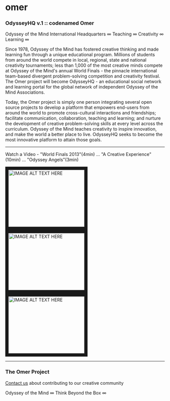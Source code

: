 omer
====

### OdysseyHQ v.1 :: codenamed **Omer**

Odyssey of the Mind International Headquarters &infin; Teaching &infin; Creativity &infin; Learning &infin;

Since 1978, Odyssey of the Mind has fostered creative thinking and made learning fun through a unique educational program. Millions of students from around the world compete in local, regional, state and national creativity tournaments; less than 1,000 of the most creative minds compete at Odyssey of the Mind's annual World Finals - the pinnacle international team-based divergent problem-solving competition and creativity festival. The Omer project will become OdysseyHQ - an educational social network and learning portal for the global network of independent Odyssey of the Mind Associations.



Today, the Omer project is simply one person integrating several open source projects to develop a platform that empowers end-users from around the world to promote cross-cultural interactions and friendships; facilitate communication, collaboration, teaching and learning; and nurture the development of creative problem-solving skills at every level across the curriculum. Odyssey of the Mind teaches creativity to inspire innovation, and make the world a better place to live. OdysseyHQ seeks to become the most innovative platform to attain those goals.

---

Watch a Video - "World Finals 2013"(4min) ... "A Creative Experience"(10min) ... "Odyssey Angels"(3min)

<a href="http://www.youtube.com/watch?feature=player_embedded&v=uSOrReqaDcI" target="_blank"><img src="http://img.youtube.com/vi/uSOrReqaDcI/0.jpg" 
alt="IMAGE ALT TEXT HERE" width="240" height="180" border="10" /></a>
<a href="http://www.youtube.com/watch?feature=player_embedded&v=Q4TcPEBy2Zw" target="_blank"><img src="http://img.youtube.com/vi/Q4TcPEBy2Zw/0.jpg" 
alt="IMAGE ALT TEXT HERE" width="240" height="180" border="10" /></a>
<a href="http://www.youtube.com/watch?feature=player_embedded&v=PixiPVvyWik" target="_blank"><img src="http://img.youtube.com/vi/PixiPVvyWik/0.jpg" 
alt="IMAGE ALT TEXT HERE" width="240" height="180" border="10" /></a>

---

### The Omer Project


[Contact us](http://new.odysseyofthemind.org/hq2/contact/contact-hq/) about contributing to our creative community

Odyssey of the Mind &infin; Think Beyond the Box &infin;
